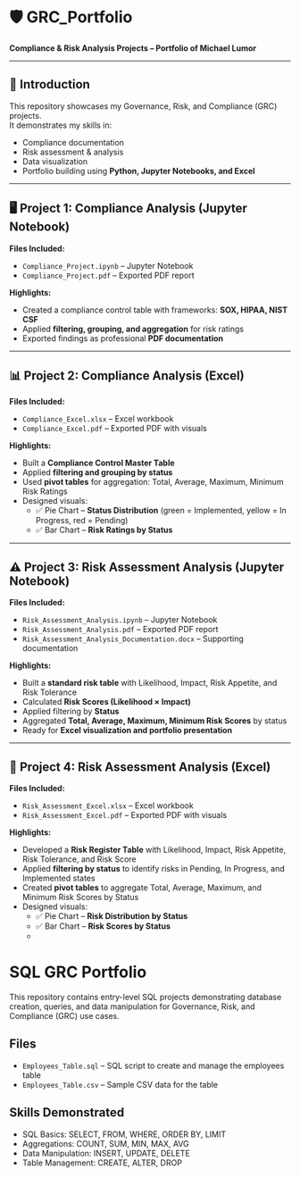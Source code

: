 # 🛡️ GRC_Portfolio  
**Compliance & Risk Analysis Projects – Portfolio of Michael Lumor**  

---

## 📌 Introduction  
This repository showcases my Governance, Risk, and Compliance (GRC) projects.  
It demonstrates my skills in:  
- Compliance documentation  
- Risk assessment & analysis  
- Data visualization  
- Portfolio building using **Python, Jupyter Notebooks, and Excel**  

---

## 🖥️ Project 1: Compliance Analysis (Jupyter Notebook)  
**Files Included:**  
- `Compliance_Project.ipynb` – Jupyter Notebook  
- `Compliance_Project.pdf` – Exported PDF report  

**Highlights:**  
- Created a compliance control table with frameworks: **SOX, HIPAA, NIST CSF**  
- Applied **filtering, grouping, and aggregation** for risk ratings  
- Exported findings as professional **PDF documentation**  

---

## 📊 Project 2: Compliance Analysis (Excel)  
**Files Included:**  
- `Compliance_Excel.xlsx` – Excel workbook  
- `Compliance_Excel.pdf` – Exported PDF with visuals  

**Highlights:**  
- Built a **Compliance Control Master Table**  
- Applied **filtering and grouping by status**  
- Used **pivot tables** for aggregation: Total, Average, Maximum, Minimum Risk Ratings  
- Designed visuals:  
  - ✅ Pie Chart – **Status Distribution** (green = Implemented, yellow = In Progress, red = Pending)  
  - ✅ Bar Chart – **Risk Ratings by Status**  

---

## ⚠️ Project 3: Risk Assessment Analysis (Jupyter Notebook)  
**Files Included:**  
- `Risk_Assessment_Analysis.ipynb` – Jupyter Notebook  
- `Risk_Assessment_Analysis.pdf` – Exported PDF report  
- `Risk_Assessment_Analysis_Documentation.docx` – Supporting documentation  

**Highlights:**  
- Built a **standard risk table** with Likelihood, Impact, Risk Appetite, and Risk Tolerance  
- Calculated **Risk Scores (Likelihood × Impact)**  
- Applied filtering by **Status**  
- Aggregated **Total, Average, Maximum, Minimum Risk Scores** by status  
- Ready for **Excel visualization and portfolio presentation**  

---

## 📑 Project 4: Risk Assessment Analysis (Excel)  
**Files Included:**  
- `Risk_Assessment_Excel.xlsx` – Excel workbook  
- `Risk_Assessment_Excel.pdf` – Exported PDF with visuals  

**Highlights:**  
- Developed a **Risk Register Table** with Likelihood, Impact, Risk Appetite, Risk Tolerance, and Risk Score  
- Applied **filtering by status** to identify risks in Pending, In Progress, and Implemented states  
- Created **pivot tables** to aggregate Total, Average, Maximum, and Minimum Risk Scores by Status  
- Designed visuals:  
  - ✅ Pie Chart – **Risk Distribution by Status**  
  - ✅ Bar Chart – **Risk Scores by Status**
  - 
# SQL GRC Portfolio

This repository contains entry-level SQL projects demonstrating database creation, queries, and data manipulation for Governance, Risk, and Compliance (GRC) use cases.

## Files
- `Employees_Table.sql` – SQL script to create and manage the employees table
- `Employees_Table.csv` – Sample CSV data for the table

## Skills Demonstrated
- SQL Basics: SELECT, FROM, WHERE, ORDER BY, LIMIT
- Aggregations: COUNT, SUM, MIN, MAX, AVG
- Data Manipulation: INSERT, UPDATE, DELETE
- Table Management: CREATE, ALTER, DROP

